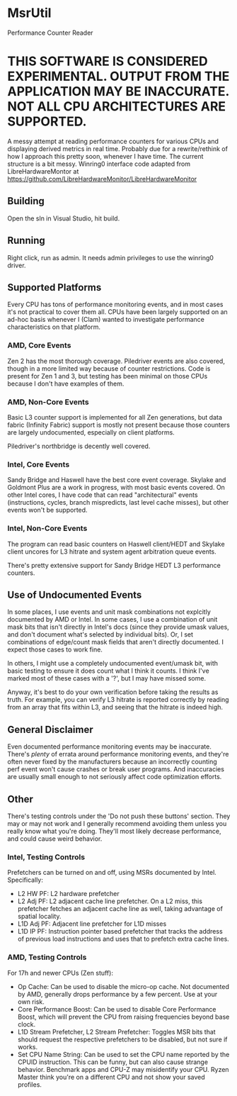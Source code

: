# MsrUtil
Performance Counter Reader

# THIS SOFTWARE IS CONSIDERED EXPERIMENTAL. OUTPUT FROM THE APPLICATION MAY BE INACCURATE. NOT ALL CPU ARCHITECTURES ARE SUPPORTED.

A messy attempt at reading performance counters for various CPUs and displaying derived metrics in real time. Probably due for a rewrite/rethink of how I approach this pretty soon, whenever I have time. The current structure is a bit messy. Winring0 interface code adapted from LibreHardwareMontor at https://github.com/LibreHardwareMonitor/LibreHardwareMonitor

## Building
Open the sln in Visual Studio, hit build.

## Running
Right click, run as admin. It needs admin privileges to use the winring0 driver.

## Supported Platforms
Every CPU has tons of performance monitoring events, and in most cases it's not practical to cover them all. CPUs have been largely supported on an ad-hoc basis whenever I (Clam) wanted to investigate performance characteristics on that platform.

### AMD, Core Events
Zen 2 has the most thorough coverage. Piledriver events are also covered, though in a more limited way because of counter restrictions.
Code is present for Zen 1 and 3, but testing has been minimal on those CPUs because I don't have examples of them.

### AMD, Non-Core Events
Basic L3 counter support is implemented for all Zen generations, but data fabric (Infinity Fabric) support is mostly not present because those counters are largely undocumented, especially on client platforms.

Piledriver's northbridge is decently well covered. 
### Intel, Core Events
Sandy Bridge and Haswell have the best core event coverage. Skylake and Goldmont Plus are a work in progress, with most basic events covered. On other Intel cores, I have code that can read "architectural" events (instructions, cycles, branch mispredicts, last level cache misses), but other events won't be supported.

### Intel, Non-Core Events
The program can read basic counters on Haswell client/HEDT and Skylake client uncores for L3 hitrate and system agent arbitration queue events. 

There's pretty extensive support for Sandy Bridge HEDT L3 performance counters.

## Use of Undocumented Events
In some places, I use events and unit mask combinations not explcitly documented by AMD or Intel. In some cases, I use a combination of unit mask bits that isn't directly in Intel's docs (since they provide umask values, and don't document what's selected by individual bits). Or, I set combinations of edge/count mask fields that aren't directly documented. I expect those cases to work fine. 

In others, I might use a completely undocumented event/umask bit, with basic testing to ensure it does count what I think it counts. I think I've marked most of these cases with a '?', but I may have missed some.

Anyway, it's best to do your own verification before taking the results as truth. For example, you can verify L3 hitrate is reported correctly by reading from an array that fits within L3, and seeing that the hitrate is indeed high.

## General Disclaimer
Even documented performance monitoring events may be inaccurate. There's *plenty* of errata around performance monitoring events, and they're often never fixed by the manufacturers because an incorrectly counting perf event won't cause crashes or break user programs. And inaccuracies are usually small enough to not seriously affect code optimization efforts.

## Other

There's testing controls under the 'Do not push these buttons' section. They may or may not work and I generally recommend avoiding them unless you really know what you're doing. They'll most likely decrease performance, and could cause weird behavior. 

### Intel, Testing Controls
Prefetchers can be turned on and off, using MSRs documented by Intel. Specifically:
- L2 HW PF: L2 hardware prefetcher
- L2 Adj PF: L2 adjacent cache line prefetcher. On a L2 miss, this prefetcher fetches an adjacent cache line as well, taking advantage of spatial locality.
- L1D Adj PF: Adjacent line prefetcher for L1D misses
- L1D IP PF: Instruction pointer based prefetcher that tracks the address of previous load instructions and uses that to prefetch extra cache lines.

### AMD, Testing Controls
For 17h and newer CPUs (Zen stuff):
- Op Cache: Can be used to disable the micro-op cache. Not documented by AMD, generally drops performance by a few percent. Use at your own risk.
- Core Performance Boost: Can be used to disable Core Performance Boost, which will prevent the CPU from raising frequencies beyond base clock.
- L1D Stream Prefetcher, L2 Stream Prefetcher: Toggles MSR bits that should request the respective prefetchers to be disabled, but not sure if works.
- Set CPU Name String: Can be used to set the CPU name reported by the CPUID instruction. This can be funny, but can also cause strange behavior. Benchmark apps and CPU-Z may misidentify your CPU. Ryzen Master think you're on a different CPU and not show your saved profiles.
